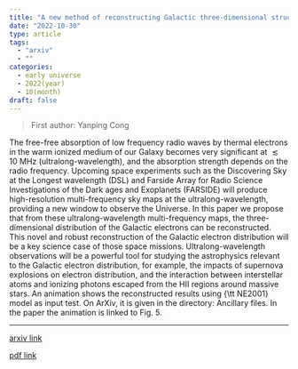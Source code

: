 ```yaml
---
title: "A new method of reconstructing Galactic three-dimensional structures using ultralong-wavelength radio observations"
date: "2022-10-30"
type: article
tags:
  - "arxiv"
  - ""
categories:
  - early universe
  - 2022(year)
  - 10(month)
draft: false
---
```


> First author: Yanping Cong

 The free-free absorption of low frequency radio waves by thermal electrons in
the warm ionized medium of our Galaxy becomes very significant at $\lesssim 10$
MHz (ultralong-wavelength), and the absorption strength depends on the radio
frequency. Upcoming space experiments such as the Discovering Sky at the
Longest wavelength (DSL) and Farside Array for Radio Science Investigations of
the Dark ages and Exoplanets (FARSIDE) will produce high-resolution
multi-frequency sky maps at the ultralong-wavelength, providing a new window to
observe the Universe. In this paper we propose that from these
ultralong-wavelength multi-frequency maps, the three-dimensional distribution
of the Galactic electrons can be reconstructed. This novel and robust
reconstruction of the Galactic electron distribution will be a key science case
of those space missions. Ultralong-wavelength observations will be a powerful
tool for studying the astrophysics relevant to the Galactic electron
distribution, for example, the impacts of supernova explosions on electron
distribution, and the interaction between interstellar atoms and ionizing
photons escaped from the HII regions around massive stars. An animation shows
the reconstructed results using {\tt NE2001} model as input test. On ArXiv, it
is given in the directory: Ancillary files. In the paper the animation is
linked to Fig. 5.

---
[arxiv link](http://arxiv.org/abs/2210.16804v2)

[pdf link](http://arxiv.org/pdf/2210.16804v2)